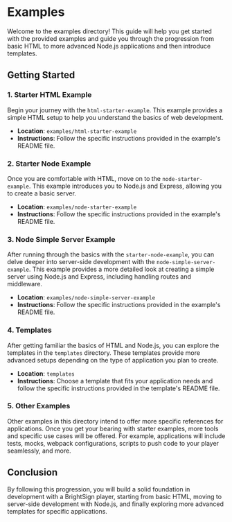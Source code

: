 # Examples

Welcome to the examples directory! This guide will help you get started with the provided examples and guide you through the progression from basic HTML to more advanced Node.js applications and then introduce templates.

## Getting Started

### 1. Starter HTML Example

Begin your journey with the `html-starter-example`. This example provides a simple HTML setup to help you understand the basics of web development.

- **Location**: `examples/html-starter-example`
- **Instructions**: Follow the specific instructions provided in the example's README file.

### 2. Starter Node Example

Once you are comfortable with HTML, move on to the `node-starter-example`. This example introduces you to Node.js and Express, allowing you to create a basic server.

- **Location**: `examples/node-starter-example`
- **Instructions**: Follow the specific instructions provided in the example's README file.

### 3. Node Simple Server Example

After running through the basics with the `starter-node-example`, you can delve deeper into server-side development with the `node-simple-server-example`. This example provides a more detailed look at creating a simple server using Node.js and Express, including handling routes and middleware.

- **Location**: `examples/node-simple-server-example`
- **Instructions**: Follow the specific instructions provided in the example's README file.


### 4. Templates

After getting familiar the basics of HTML and Node.js, you can explore the templates in the `templates` directory. These templates provide more advanced setups depending on the type of application you plan to create.

- **Location**: `templates`
- **Instructions**: Choose a template that fits your application needs and follow the specific instructions provided in the template's README file.

### 5. Other Examples

Other examples in this directory intend to offer more specific references for applications. Once you get your bearing with starter examples, more tools and specific use cases will be offered. For example, applications will include tests, mocks, webpack configurations, scripts to push code to your player seamlessly, and more. 

## Conclusion

By following this progression, you will build a solid foundation in development with a BrightSign player, starting from basic HTML, moving to server-side development with Node.js, and finally exploring more advanced templates for specific applications.
